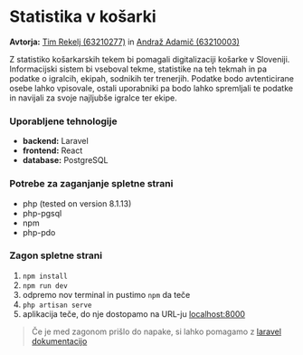 # Statistika v košarki

**Avtorja:** [Tim Rekelj (63210277)](https://github.com/timrekelj) in [Andraž Adamič (63210003)](https://github.com/andrazadamic)

Z statistiko košarkarskih tekem bi pomagali digitalizaciji košarke v Sloveniji. Informacijski sistem bi vseboval tekme, statistike na teh tekmah in pa podatke o igralcih, ekipah, sodnikih ter trenerjih. Podatke bodo avtenticirane osebe lahko vpisovale, ostali uporabniki pa bodo lahko spremljali te podatke in navijali za svoje najljubše igralce ter ekipe.

### Uporabljene tehnologije
- **backend:** Laravel
- **frontend:** React
- **database:** PostgreSQL

### Potrebe za zaganjanje spletne strani

- php (tested on version 8.1.13)
- php-pgsql
- npm
- php-pdo

### Zagon spletne strani
1. `npm install`
2. `npm run dev`
3. odpremo nov terminal in pustimo `npm` da teče
4. `php artisan serve`
5. aplikacija teče, do nje dostopamo na URL-ju [localhost:8000](http://localhost:8000/)

> Če je med zagonom prišlo do napake, si lahko pomagamo z [laravel dokumentacijo](https://laravel.com/docs/9.x/installation)